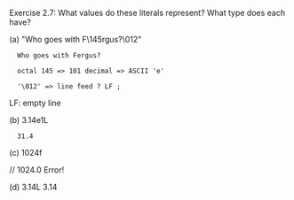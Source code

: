 Exercise 2.7: What values do these literals represent? What type does each have?

(a) "Who goes with F\145rgus?\012"

      Who goes with Fergus?

      octal 145 => 101 decimal => ASCII 'e'

      '\012' => line feed ? LF ;

LF: empty line

(b) 3.14e1L

      31.4

(c) 1024f

// 1024.0
Error!

(d) 3.14L
3.14
